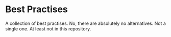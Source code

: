 # Best Practises

A collection of best practises. No, there are absolutely no alternatives. Not a single one. At least not in this repository.
